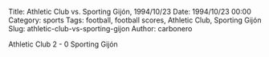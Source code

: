 Title: Athletic Club vs. Sporting Gijón, 1994/10/23
Date: 1994/10/23 00:00
Category: sports
Tags: football, football scores, Athletic Club, Sporting Gijón
Slug: athletic-club-vs-sporting-gijon
Author: carbonero


Athletic Club 2 - 0 Sporting Gijón
